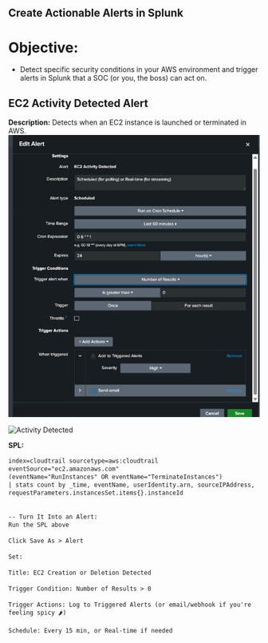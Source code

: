 ## Create Actionable Alerts in Splunk
  # Objective:
- Detect specific security conditions in your AWS environment and trigger alerts in Splunk that a SOC (or you, the boss) can act on.

## EC2 Activity Detected Alert

**Description:** Detects when an EC2 instance is launched or terminated in AWS.
![Creating EC2 Activity Detect Alert](docs/EC2EditAlert.png)

![Activity Detected](docs/EC2activitydetected.png)

**SPL:**
```spl
index=cloudtrail sourcetype=aws:cloudtrail eventSource="ec2.amazonaws.com"
(eventName="RunInstances" OR eventName="TerminateInstances")
| stats count by _time, eventName, userIdentity.arn, sourceIPAddress, requestParameters.instancesSet.items{}.instanceId

  
-- Turn It Into an Alert:
Run the SPL above

Click Save As > Alert

Set:

Title: EC2 Creation or Deletion Detected

Trigger Condition: Number of Results > 0

Trigger Actions: Log to Triggered Alerts (or email/webhook if you're feeling spicy 🌶️)

Schedule: Every 15 min, or Real-time if needed


